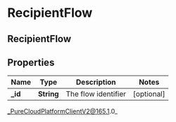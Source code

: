 # RecipientFlow

## RecipientFlow

## Properties

|Name | Type | Description | Notes|
|------------ | ------------- | ------------- | -------------|
| **_id** | **String** | The flow identifier | [optional] |



_PureCloudPlatformClientV2@165.1.0_
